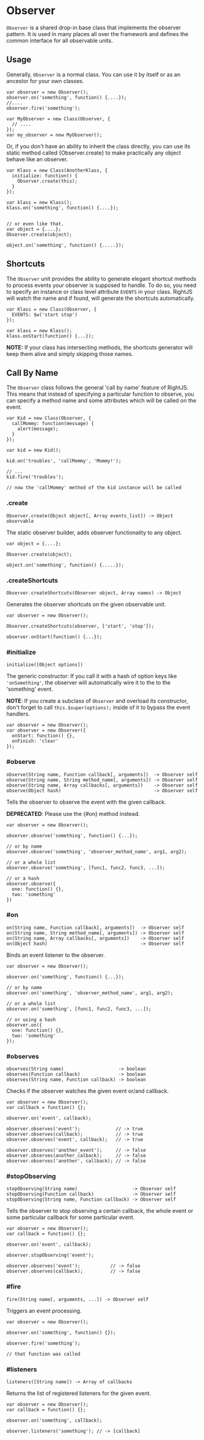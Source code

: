 # Observer

`Observer` is a shared drop-in base class that implements the 
observer pattern. It is used in many places all over the framework and 
defines the common interface for all observable units.

## Usage
Generally, `Observer` is a normal class. You can use it by itself or as
an ancestor for your own classes.

    var observer = new Observer();
    observer.on('something', function() {....});
    //....
    observer.fire('something');
    
    var MyObserver = new Class(Observer, {
      // ....
    });
    var my_observer = new MyObserver();

Or, if you don't have an ability to inherit the class directly, you can use 
its static method called {Observer.create} to make practically any object
behave like an observer.

    var Klass = new Class(AnotherKlass, {
      initialize: function() {
        Observer.create(this);
      }
    });
    
    var klass = new Klass();
    klass.on('something', function() {....});
    
    
    // or even like that.
    var object = {....};
    Observer.create(object);
    
    object.on('something', function() {.....});

## Shortcuts

The `Observer` unit provides the ability to generate elegant shortcut 
methods to process events your observer is supposed to handle. 
To do so, you need to specify an instance or class level attribute 
`EVENTS` in your class. RightJS will watch the name and if found, 
will generate the shortcuts automatically.

    var Klass = new Class(Observer, {
      EVENTS: $w('start stop')
    });
    
    var klass = new Klass();
    klass.onStart(function() {...});

__NOTE:__ If your class has intersecting methods, the shortcuts generator 
will keep them alive and simply skipping those names.

## Call By Name

The `Observer` class follows the general 'call by name' feature of RightJS.
This means that instead of specifying a particular function to observe, you 
can specify a method name and some attributes which will be called on the
event.

    var Kid = new Class(Observer, {
      callMommy: function(message) {
        alert(message);
      }
    });
    
    var kid = new Kid();
    
    kid.on('troubles', 'callMommy', 'Mommy!');
    
    // ...
    kid.fire('troubles');
  
    // now the 'callMommy' method of the kid instance will be called



### .create

    Observer.create(Object object[, Array events_list]) -> Object observable

The static observer builder, adds observer functionality to any object.

    var object = {....};

    Observer.create(object);

    object.on('something', function() {.....});


### .createShortcuts

    Observer.createShortcuts(Observer object, Array names) -> Object

Generates the observer shortcuts on the given observable unit.

    var observer = new Observer();
    
    Observer.createShortcuts(observer, ['start', 'stop']);
    
    observer.onStart(function() {...});

### #initialize

    initialize([Object options])

The generic constructor: If you call it with a hash of option keys like
`'onSomething'`, the observer will automatically wire it to the to the 
'something' event.

__NOTE__: If you create a subclass of `Observer` and overload its constructor,
don't forget to call `this.$super(options);` inside of it to bypass the event
handlers.

    var observer = new Observer();
    var observer = new Observer({
      onStart: function() {},
      onFinish: 'clear'
    });
  
### #observe

    observe(String name, Function callback[, arguments])  -> Observer self
    observe(String name, String method_name[, arguments]) -> Observer self
    observe(String name, Array callbacks[, arguments])    -> Observer self
    observe(Object hash)                                  -> Observer self

Tells the observer to observe the event with the given callback.

__DEPRECATED__: Please use the {#on} method instead.

    var observer = new Observer();
    
    observer.observe('something', function() {...});
    
    // or by name
    observer.observe('something', 'observer_method_name', arg1, arg2);
    
    // or a whole list
    observer.observe('something', [func1, func2, func3, ...]);
    
    // or a hash
    observer.observe({
      one: function() {},
      two: 'something'
    })
  

### #on

    on(String name, Function callback[, arguments])  -> Observer self
    on(String name, String method_name[, arguments]) -> Observer self
    on(String name, Array callbacks[, arguments])    -> Observer self
    on(Object hash)                                  -> Observer self

Binds an event listener to the observer.

    var observer = new Observer();
    
    observer.on('something', function() {...});
    
    // or by name
    observer.on('something', 'observer_method_name', arg1, arg2);
    
    // or a whole list
    observer.on('something', [func1, func2, func3, ...]);
    
    // or using a hash
    observer.on({
      one: function() {},
      two: 'something'
    });
  

### #observes

    observes(String name)                    -> boolean
    observes(Function callback)              -> boolean
    observes(String name, Function callback) -> boolean

Checks if the observer watches the given event or/and callback.

    var observer = new Observer();
    var callback = function() {};
    
    observer.on('event', callback);
    
    observer.observes('event');             // -> true
    observer.observes(callback);            // -> true
    observer.observes('event', callback);   // -> true
    
    observer.observes('another_event');     // -> false
    observer.observes(another_calback);     // -> false
    observer.observes('another', callback); // -> false
  

### #stopObserving

    stopObserving(String name)                    -> Observer self
    stopObserving(Function callback)              -> Observer self
    stopObserving(String name, Function callback) -> Observer self

Tells the observer to stop observing a certain callback, the whole event or
some particular callback for some particular event.

    var observer = new Observer();
    var callback = function() {};
    
    observer.on('event', callback);
    
    observer.stopObserving('event');
    
    observer.observes('event');           // -> false
    observer.observes(callback);          // -> false
  

### #fire

    fire(String name[, arguments, ...]) -> Observer self

Triggers an event processing.

    var observer = new Observer();
    
    observer.on('something', function() {});
    
    observer.fire('something');
    
    // that function was called
  

### #listeners

    listeners([String name]) -> Array of callbacks

Returns the list of registered listeners for the given event.

    var observer = new Observer();
    var callback = function() {};
    
    observer.on('something', callback);
    
    observer.listeners('something'); // -> [callback]
  
